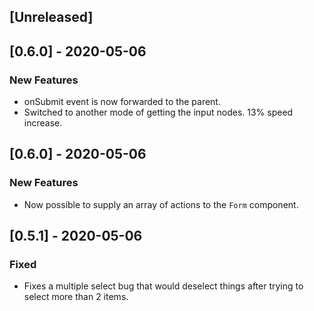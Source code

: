 ## [Unreleased]

## [0.6.0] - 2020-05-06

### New Features

- onSubmit event is now forwarded to the parent.
- Switched to another mode of getting the input nodes. 13% speed increase.

## [0.6.0] - 2020-05-06

### New Features

- Now possible to supply an array of actions to the `Form` component.

## [0.5.1] - 2020-05-06

### Fixed

- Fixes a multiple select bug that would deselect things after trying to select more than 2 items.